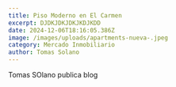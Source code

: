 ```yaml
---
title: Piso Moderno en El Carmen
excerpt: DJDKJDKJDKJKDJKDD
date: 2024-12-06T18:16:05.386Z
image: /images/uploads/apartments-nueva-.jpeg
category: Mercado Inmobiliario
author: Tomas Solano
---
```

T﻿omas SOlano publica blog